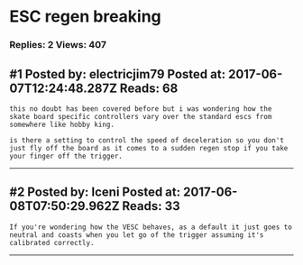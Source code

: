 # ESC regen breaking

### Replies: 2 Views: 407

## \#1 Posted by: electricjim79 Posted at: 2017-06-07T12:24:48.287Z Reads: 68

```
this no doubt has been covered before but i was wondering how the skate board specific controllers vary over the standard escs from somewhere like hobby king. 

is there a setting to control the speed of deceleration so you don't just fly off the board as it comes to a sudden regen stop if you take your finger off the trigger.
```

---
## \#2 Posted by: Iceni Posted at: 2017-06-08T07:50:29.962Z Reads: 33

```
If you're wondering how the VESC behaves, as a default it just goes to neutral and coasts when you let go of the trigger assuming it's calibrated correctly.
```

---
